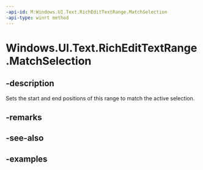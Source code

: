 ```yaml
---
-api-id: M:Windows.UI.Text.RichEditTextRange.MatchSelection
-api-type: winrt method
---
```


<!-- Method syntax.
public void RichEditTextRange.MatchSelection()
-->

# Windows.UI.Text.RichEditTextRange.MatchSelection

## -description

Sets the start and end positions of this range to match the active selection.



## -remarks

## -see-also

## -examples


